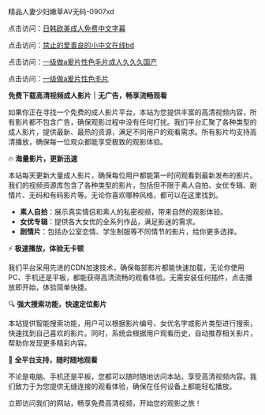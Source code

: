 精品人妻少妇嫩草AV无码-0907xd

点击访问：<a href="https://heiliaowzu4ur.pages.dev">日韩欧美成人免费中文字幕</a>

点击访问：<a href="https://heiliaoxqkkct.pages.dev">禁止的爱善良的小中文在线bd</a>

点击访问：<a href="https://heiliaoow5kzm.pages.dev">一级做a爰片性色毛片成人久久久国产</a>

点击访问：<a href="https://heiliaoll4qsx.pages.dev">一级做a爰片性色毛片</a>

**免费下载高清视频成人影片｜无广告，畅享流畅观看**

如果你正在寻找一个免费的成人影片平台，本站为您提供丰富的高清视频内容，所有影片都不包含广告，确保观影过程中没有任何打扰。我们平台汇聚了各种类型的成人影片，提供最新、最热的资源，满足不同用户的观看需求。所有影片均支持高清播放，确保每一位观众都能享受极致的观影体验。

🔥 **海量影片，更新迅速**

本站每天更新大量成人影片，确保每位用户都能第一时间观看到最新发布的影片。我们的视频资源库包含了各种类型的影片，包括但不限于素人自拍、女优专辑、剧情片、无码和有码影片等。无论你喜欢哪种风格，都可以在这里找到。

- **素人自拍**：展示真实情侣和素人的私密视频，带来自然的观影体验。
- **女优专辑**：提供各大女优的全系列作品，满足影迷的需求。
- **剧情片**：包括办公室恋情、学生制服等不同情节的影片，给你更多选择。

⚡ **极速播放，体验无卡顿**

我们平台采用先进的CDN加速技术，确保每部影片都能快速加载，无论你使用PC、手机还是平板，都能获得高清流畅的观看体验。无需安装任何插件，点击播放即开始，体验简单快捷。

🔍 **强大搜索功能，快速定位影片**

本站提供智能搜索功能，用户可以根据影片编号、女优名字或影片类型进行搜索，快速找到自己喜欢的影片。同时，系统会根据用户观看历史，自动推荐相关影片，帮助你发现更多精彩内容。

📱 **全平台支持，随时随地观看**

不论是电脑、手机还是平板，您都可以随时随地访问本站，享受高清视频内容。我们致力于为您提供无缝连接的观看体验，确保在任何设备上都能轻松播放。

立即访问我们的网站，畅享免费高清视频，开始您的观影之旅！

<span style="display:none;">[Canonical link]( https://github.com/45aad/12312 ）</span>
